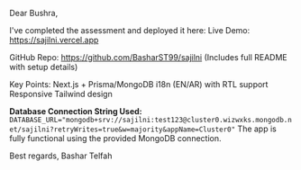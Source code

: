 Dear Bushra,

I've completed the assessment and deployed it here:
Live Demo: https://sajilni.vercel.app

GitHub Repo: https://github.com/BasharST99/sajilni
(Includes full README with setup details)

Key Points:
 Next.js + Prisma/MongoDB
 i18n (EN/AR) with RTL support
 Responsive Tailwind design

**Database Connection String Used:**  
`DATABASE_URL="mongodb+srv://sajilni:test123@cluster0.wizwxks.mongodb.net/sajilni?retryWrites=true&w=majority&appName=Cluster0"`
The app is fully functional using the provided MongoDB connection.

Best regards,
Bashar Telfah